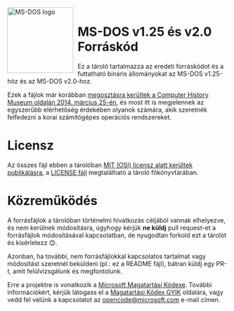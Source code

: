 
<img width="150" height="150" align="left" style="float: left; margin: 0 10px 0 0;" alt="MS-DOS logo" src="https://github.com/Kapelu/MS-DOS/blob/main/.readmes/msdos-logo.png?raw=true">   

# MS-DOS v1.25 és v2.0 Forráskód
Ez a tároló tartalmazza az eredeti forráskódot és a futtatható bináris állományokat az MS-DOS v1.25-höz és az MS-DOS v2.0-hoz.

Ezek a fájlok már korábban [megosztásra kerültek a Computer History Museum oldalán 2014. március 25-én](http://www.computerhistory.org/atchm/microsoft-ms-dos-early-source-code/), és most itt is megjelennek az egyszerűbb elérhetőség érdekében olyanok számára, akik szeretnék felfedezni a korai számítógépes operációs rendszereket.

# Licensz
Az összes fájl ebben a tárolóban [MIT (OSI) licensz alatt kerültek publikálásra](https://en.wikipedia.org/wiki/MIT_License),  a [LICENSE fájl](https://github.com/Microsoft/MS-DOS/blob/master/LICENSE.m) megtalálható a tároló főkönyvtárában. 


# Közreműködés
A forrásfájlok a tárolóban történelmi hivatkozás céljából vannak elhelyezve, és nem kerülnek módosításra, úgyhogy kérjük **ne küldj** pull request-et a forrásfájlok módosításával kapcsolatban, de nyugodtan forkold ezt a tárolót és kísérletezz 😊.

Azonban, ha további, nem forrásfájlokkal kapcsolatos tartalmat vagy módosítást szeretnél beküldeni (pl.: ez a README fájl), bátran küldj egy PR-t, amit felülvizsgálunk és megfontolunk. 

Erre a projektre is vonatkozik a [Microsoft Magatartási Kódexe](https://opensource.microsoft.com/codeofconduct/).
További információkért, kérjük látogass el a [Magatartási Kódex GYIK](https://opensource.microsoft.com/codeofconduct/faq/) oldalára, vagy vedd fel velünk a kapcsolatot az [opencode@microsoft.com](mailto:opencode@microsoft.com) e-mail címen.